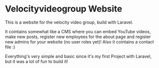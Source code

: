 <h1>Velocityvideogroup Website</h1>

<p>This is a website for the velocity video group, build with Laravel.</p>
<p>
It cointains somewhat like a CMS where you can embed YouTube videos, make new posts, register new employees for the about page and register new admins for your website (no user roles yet)! Also it cointains a contact file :)<br>

Everything's very simple and basic since it's my first Project with Laravel, but it was a lot of fun to build it!

</p>